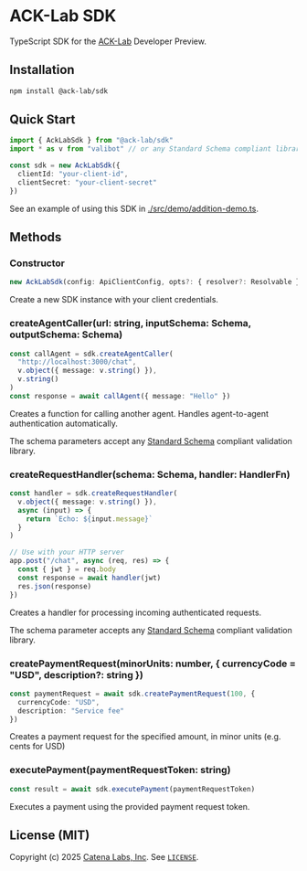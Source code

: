# ACK-Lab SDK

TypeScript SDK for the [ACK-Lab](https://ack-lab.catenalabs.com) Developer Preview.

## Installation

```bash
npm install @ack-lab/sdk
```

## Quick Start

```ts
import { AckLabSdk } from "@ack-lab/sdk"
import * as v from "valibot" // or any Standard Schema compliant library

const sdk = new AckLabSdk({
  clientId: "your-client-id",
  clientSecret: "your-client-secret"
})
```

See an example of using this SDK in [./src/demo/addition-demo.ts](./src/demo/addition-demo.ts).

## Methods

### Constructor

```ts
new AckLabSdk(config: ApiClientConfig, opts?: { resolver?: Resolvable })
```

Create a new SDK instance with your client credentials.

### createAgentCaller(url: string, inputSchema: Schema, outputSchema: Schema)

```ts
const callAgent = sdk.createAgentCaller(
  "http://localhost:3000/chat",
  v.object({ message: v.string() }),
  v.string()
)
const response = await callAgent({ message: "Hello" })
```

Creates a function for calling another agent. Handles agent-to-agent authentication automatically.

The schema parameters accept any [Standard Schema](https://standardschema.dev/) compliant validation library.

### createRequestHandler(schema: Schema, handler: HandlerFn)

```ts
const handler = sdk.createRequestHandler(
  v.object({ message: v.string() }),
  async (input) => {
    return `Echo: ${input.message}`
  }
)

// Use with your HTTP server
app.post("/chat", async (req, res) => {
  const { jwt } = req.body
  const response = await handler(jwt)
  res.json(response)
})
```

Creates a handler for processing incoming authenticated requests.

The schema parameter accepts any [Standard Schema](https://standardschema.dev/) compliant validation library.

### createPaymentRequest(minorUnits: number, { currencyCode = "USD", description?: string })

```ts
const paymentRequest = await sdk.createPaymentRequest(100, {
  currencyCode: "USD",
  description: "Service fee"
})
```

Creates a payment request for the specified amount, in minor units (e.g. cents for USD)

### executePayment(paymentRequestToken: string)

```ts
const result = await sdk.executePayment(paymentRequestToken)
```

Executes a payment using the provided payment request token.

## License (MIT)

Copyright (c) 2025 [Catena Labs, Inc](https://catenalabs.com). See [`LICENSE`](./LICENSE).

